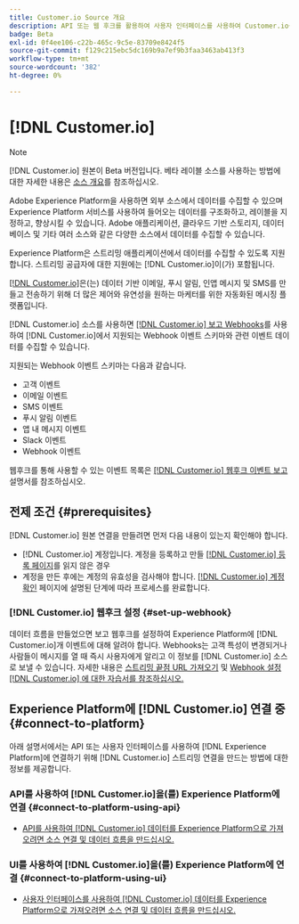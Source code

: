 ```yaml
---
title: Customer.io Source 개요
description: API 또는 웹 후크를 활용하여 사용자 인터페이스를 사용하여 Customer.io를 Adobe Experience Platform에 연결하는 방법에 대해 알아봅니다
badge: Beta
exl-id: 0f4ee106-c22b-465c-9c5e-83709e8424f5
source-git-commit: f129c215ebc5dc169b9a7ef9b3faa3463ab413f3
workflow-type: tm+mt
source-wordcount: '382'
ht-degree: 0%

---
```


# [!DNL Customer.io]

>[!NOTE]
>
>[!DNL Customer.io] 원본이 Beta 버전입니다. 베타 레이블 소스를 사용하는 방법에 대한 자세한 내용은 [소스 개요](../../home.md#terms-and-conditions)를 참조하십시오.

Adobe Experience Platform을 사용하면 외부 소스에서 데이터를 수집할 수 있으며 Experience Platform 서비스를 사용하여 들어오는 데이터를 구조화하고, 레이블을 지정하고, 향상시킬 수 있습니다. Adobe 애플리케이션, 클라우드 기반 스토리지, 데이터베이스 및 기타 여러 소스와 같은 다양한 소스에서 데이터를 수집할 수 있습니다.

Experience Platform은 스트리밍 애플리케이션에서 데이터를 수집할 수 있도록 지원합니다. 스트리밍 공급자에 대한 지원에는 [!DNL Customer.io]이(가) 포함됩니다.

[[!DNL Customer.io]](https://customer.io/)은(는) 데이터 기반 이메일, 푸시 알림, 인앱 메시지 및 SMS를 만들고 전송하기 위해 더 많은 제어와 유연성을 원하는 마케터를 위한 자동화된 메시징 플랫폼입니다.

[!DNL Customer.io] 소스를 사용하면 [[!DNL Customer.io] 보고 Webhooks](https://customer.io/docs/api/webhooks/)를 사용하여 [!DNL Customer.io]에서 지원되는 Webhook 이벤트 스키마와 관련 이벤트 데이터를 수집할 수 있습니다.

지원되는 Webhook 이벤트 스키마는 다음과 같습니다.

* 고객 이벤트
* 이메일 이벤트
* SMS 이벤트
* 푸시 알림 이벤트
* 앱 내 메시지 이벤트
* Slack 이벤트
* Webhook 이벤트

웹후크를 통해 사용할 수 있는 이벤트 목록은 [[!DNL Customer.io] 웹후크 이벤트 보고](https://customer.io/docs/webhooks/#events) 설명서를 참조하십시오.

## 전제 조건 {#prerequisites}

[!DNL Customer.io] 원본 연결을 만들려면 먼저 다음 내용이 있는지 확인해야 합니다.

* [!DNL Customer.io] 계정입니다. 계정을 등록하고 만들 [[!DNL Customer.io] 등록 페이지](https://fly.customer.io/signup)를 읽지 않은 경우
* 계정을 만든 후에는 계정의 유효성을 검사해야 합니다. [[!DNL Customer.io] 계정 확인](https://customer.io/docs/account-verification/) 페이지에 설명된 단계에 따라 프로세스를 완료합니다.

### [!DNL Customer.io] 웹후크 설정 {#set-up-webhook}

데이터 흐름을 만들었으면 보고 웹후크를 설정하여 Experience Platform에 [!DNL Customer.io]개 이벤트에 대해 알려야 합니다. Webhooks는 고객 특성이 변경되거나 사람들이 메시지를 열 때 즉시 사용자에게 알리고 이 정보를 [!DNL Customer.io] 소스로 보낼 수 있습니다. 자세한 내용은 [스트리밍 끝점 URL 가져오기](../../tutorials/ui/create/marketing-automation/customerio-webhook.md#get-streaming-endpoint) 및 [Webhook 설정 [!DNL Customer.io] 에 대한 자습서를 참조하십시오.](../../tutorials/ui/create/marketing-automation/customerio-webhook.md#set-up-webhook)

## Experience Platform에 [!DNL Customer.io] 연결 중 {#connect-to-platform}

아래 설명서에서는 API 또는 사용자 인터페이스를 사용하여 [!DNL Experience Platform]에 연결하기 위해 [!DNL Customer.io] 스트리밍 연결을 만드는 방법에 대한 정보를 제공합니다.

### API를 사용하여 [!DNL Customer.io]을(를) Experience Platform에 연결 {#connect-to-platform-using-api}

* [API를 사용하여  [!DNL Customer.io] 데이터를 Experience Platform으로 가져오려면 소스 연결 및 데이터 흐름을 만드십시오.](../../tutorials/api/create/marketing-automation/customerio-webhook.md)

### UI를 사용하여 [!DNL Customer.io]을(를) Experience Platform에 연결 {#connect-to-platform-using-ui}

* [사용자 인터페이스를 사용하여  [!DNL Customer.io] 데이터를 Experience Platform으로 가져오려면 소스 연결 및 데이터 흐름을 만드십시오.](../../tutorials/ui/create/marketing-automation/customerio-webhook.md)
